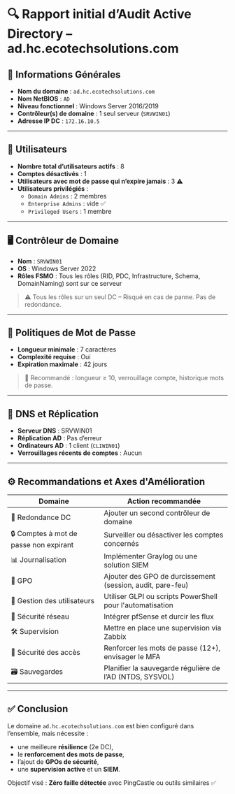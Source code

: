 # 🔍 Rapport initial d’Audit Active Directory – ad.hc.ecotechsolutions.com

## 🏢 Informations Générales

- **Nom du domaine** : `ad.hc.ecotechsolutions.com`
- **Nom NetBIOS** : `AD`
- **Niveau fonctionnel** : Windows Server 2016/2019
- **Contrôleur(s) de domaine** : 1 seul serveur (`SRVWIN01`)
- **Adresse IP DC** : `172.16.10.5`

---

## 👤 Utilisateurs

- **Nombre total d’utilisateurs actifs** : 8
- **Comptes désactivés** : 1
- **Utilisateurs avec mot de passe qui n’expire jamais** : 3 ⚠️
- **Utilisateurs privilégiés** :
  - `Domain Admins` : 2 membres
  - `Enterprise Admins` : vide ✅
  - `Privileged Users` : 1 membre

---

## 🖥️ Contrôleur de Domaine

- **Nom** : `SRVWIN01`
- **OS** : Windows Server 2022
- **Rôles FSMO** : Tous les rôles (RID, PDC, Infrastructure, Schema, DomainNaming) sont sur ce serveur

> ⚠️ Tous les rôles sur un seul DC – Risqué en cas de panne. Pas de redondance.

---

## 🔐 Politiques de Mot de Passe

- **Longueur minimale** : 7 caractères
- **Complexité requise** : Oui
- **Expiration maximale** : 42 jours

> 🔄 Recommandé : longueur ≥ 10, verrouillage compte, historique mots de passe.

---

## 📡 DNS et Réplication

- **Serveur DNS** : SRVWIN01
- **Réplication AD** : Pas d’erreur
- **Ordinateurs AD** : 1 client (`CLIWIN01`)
- **Verrouillages récents de comptes** : Aucun

---

## ⚙️ Recommandations et Axes d'Amélioration

| Domaine                        | Action recommandée |
|-------------------------------|--------------------|
| 🔁 Redondance DC              | Ajouter un second contrôleur de domaine |
| 🔒 Comptes à mot de passe non expirant | Surveiller ou désactiver les comptes concernés |
| 📊 Journalisation              | Implémenter Graylog ou une solution SIEM |
| 📑 GPO                         | Ajouter des GPO de durcissement (session, audit, pare-feu) |
| 👥 Gestion des utilisateurs    | Utiliser GLPI ou scripts PowerShell pour l'automatisation |
| 🧱 Sécurité réseau             | Intégrer pfSense et durcir les flux |
| 🛠 Supervision                 | Mettre en place une supervision via Zabbix |
| 🔐 Sécurité des accès         | Renforcer les mots de passe (12+), envisager le MFA |
| 🗃️ Sauvegardes                | Planifier la sauvegarde régulière de l’AD (NTDS, SYSVOL) |

---

## ✅ Conclusion

Le domaine `ad.hc.ecotechsolutions.com` est bien configuré dans l’ensemble, mais nécessite :
- une meilleure **résilience** (2e DC),
- le **renforcement des mots de passe**,
- l’ajout de **GPOs de sécurité**,
- une **supervision active** et un **SIEM**.

Objectif visé : **Zéro faille détectée** avec PingCastle ou outils similaires ✅
